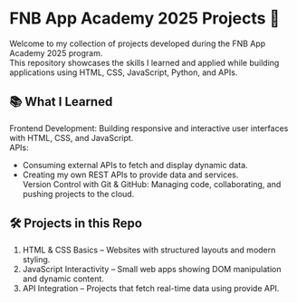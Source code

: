 # FNB App Academy 2025 Projects 🚀

Welcome to my collection of projects developed during the FNB App Academy 2025 program.  
This repository showcases the skills I learned and applied while building applications using HTML, CSS, JavaScript, Python, and APIs.

## 📚 What I Learned
Frontend Development: Building responsive and interactive user interfaces with HTML, CSS, and JavaScript.    
APIs:  
  - Consuming external APIs to fetch and display dynamic data.  
  - Creating my own REST APIs to provide data and services.  
Version Control with Git & GitHub: Managing code, collaborating, and pushing projects to the cloud.

## 🛠️ Projects in this Repo
1. HTML & CSS Basics – Websites with structured layouts and modern styling.  
2. JavaScript Interactivity – Small web apps showing DOM manipulation and dynamic content.   
3. API Integration – Projects that fetch real-time data using provide API.  

